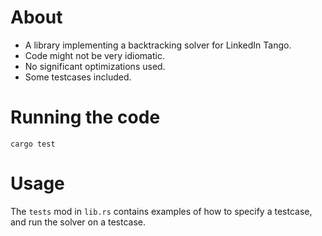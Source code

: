 # About

* A library implementing a backtracking solver for LinkedIn Tango.
* Code might not be very idiomatic.
* No significant optimizations used.
* Some testcases included.

# Running the code

`cargo test`

# Usage

The `tests` mod in `lib.rs` contains examples of how to specify a testcase, and run the solver on a testcase.
